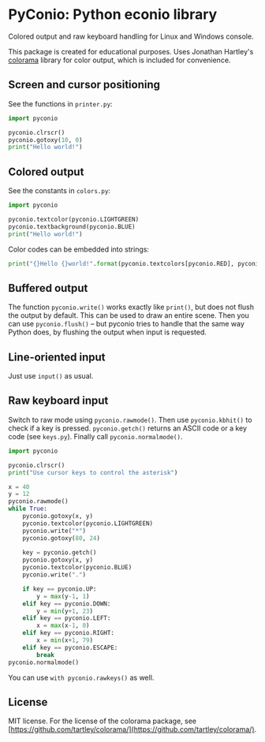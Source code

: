 # PyConio: Python econio library

Colored output and raw keyboard handling for Linux and Windows console.

This package is created for educational purposes. Uses Jonathan Hartley's [colorama](https://github.com/tartley/colorama) library 
for color output, which is included for convenience.


## Screen and cursor positioning

See the functions in `printer.py`:

```python
import pyconio

pyconio.clrscr()
pyconio.gotoxy(10, 0)
print("Hello world!")
```


## Colored output

See the constants in `colors.py`:

```python
import pyconio

pyconio.textcolor(pyconio.LIGHTGREEN)
pyconio.textbackground(pyconio.BLUE)
print("Hello world!")
```

Color codes can be embedded into strings:

```python
print("{}Hello {}world!".format(pyconio.textcolors[pyconio.RED], pyconio.textcolors[pyconio.GREEN]))
```


## Buffered output

The function `pyconio.write()` works exactly like `print()`, but does not
flush the output by default. This can be used to draw an entire scene.
Then you can use `pyconio.flush()` – but pyconio tries to handle that
the same way Python does, by flushing the output when input is requested.


## Line-oriented input

Just use `input()` as usual.


## Raw keyboard input

Switch to raw mode using `pyconio.rawmode()`. Then use `pyconio.kbhit()` to check
if a key is pressed. `pyconio.getch()` returns an ASCII code or a key code
(see `keys.py`). Finally call `pyconio.normalmode()`.

```python
import pyconio

pyconio.clrscr()
print("Use cursor keys to control the asterisk")

x = 40
y = 12
pyconio.rawmode()
while True:
    pyconio.gotoxy(x, y)
    pyconio.textcolor(pyconio.LIGHTGREEN)
    pyconio.write("*")
    pyconio.gotoxy(80, 24)
    
    key = pyconio.getch()
    pyconio.gotoxy(x, y)
    pyconio.textcolor(pyconio.BLUE)
    pyconio.write(".")

    if key == pyconio.UP:
        y = max(y-1, 1)
    elif key == pyconio.DOWN:
        y = min(y+1, 23)
    elif key == pyconio.LEFT:
        x = max(x-1, 0)
    elif key == pyconio.RIGHT:
        x = min(x+1, 79)
    elif key == pyconio.ESCAPE:
        break
pyconio.normalmode()
```

You can use `with pyconio.rawkeys()` as well.

## License

MIT license. For the license of the colorama package, see [https://github.com/tartley/colorama/](https://github.com/tartley/colorama/).
